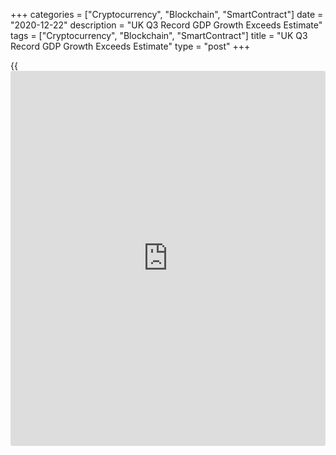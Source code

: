 +++
categories = ["Cryptocurrency", "Blockchain", "SmartContract"]
date = "2020-12-22"
description = "UK Q3 Record GDP Growth Exceeds Estimate"
tags = ["Cryptocurrency", "Blockchain", "SmartContract"]
title = "UK Q3 Record GDP Growth Exceeds Estimate"
type = "post"
+++

{{<iframe id="large-banner" src="https://www.bounty.group/#slide=19.0" width="100%" height="600" scrolling="no" style="border: 0px solid rgb(216, 221, 230); border-radius: 3px;">}}

The UK [economy][1] rebounded at a faster than estimated pace in the
third quarter, reflecting the effects of the easing of lockdown
restrictions and also some recovery of activity from the steep
contraction in April, the Office for National Statistics said Tuesday.

Gross domestic product grew by a record 16 percent sequentially instead
of 15.5 percent expansion estimated previously. GDP had fallen by
revised 18.8 percent in the second quarter.

Although this reflects some recovery of activity following the record
contraction in the second quarter, GDP was 8.6 percent below where it
was at the end of 2019.

The annual fall in GDP was revised to 8.6 percent from 9.6 percent in
the third quarter.

Data showed that the cumulative fall in GDP in the first half of 2020
was 21.2 percent compared with the previous estimate of a 21.8 percent
cumulative fall.

While a double-dip recession is a clear possibility if the Tier 4
Covid-19 restrictions are extended into 2021, the third quarter's high
saving rate provides optimism that as long as vaccines are effective and
widespread, GDP will stage a strong rebound in the second half of next
year, Ruth Gregory, an economist at Capital Economics, said.

The households' saving ratio came in at 16.9 percent compared with 27.4
percent in the second quarter.

The quarterly increases in services, production and construction output
in were the largest on record in the third quarter.

Services output grew by a revised 14.7 percent and production output
advanced by a revised 14.7 percent, and construction output surged by a
revised 41.2 percent.

The expenditure-side breakdown showed that the recovery in private
consumption, government spending and gross capital formation was in line
with the easing of public [health][2] restrictions.

Household consumption increased by 19.5 percent driven by higher
spending on restaurants and hotels, and transport. Due to higher
spending on health and education, government consumption advanced 10.4
percent.

Gross fixed capital formation increased by revised 17.9 percent and
[business][3] investment grew 9.4 percent.

The UK posted a trade surplus of 0.2 percent of nominal GDP, which was a
downward revision from the first estimate of a trade surplus of 0.9
percent of GDP.

In November, the budget deficit excluding public sector banks rose to
the third highest level since records began in 1993, the ONS said in a
separate communiqué.

Public sector net borrowing excluding banks widened by GBP 26 billion
from the last year to GBP 31.6 billion in November. This was the highest
November borrowing and the third-highest borrowing in any month since
monthly records began in 1993.

During April to November, public sector net borrowing surged GBP 188.6
billion to GBP 240.9 billion, the highest borrowing in any April to
November period since records began in 1993.

Another report from the ONS showed that the underlying current account
deficit excluding non-monetary gold and other precious metals narrowed
to GBP15.6 billion, or 2.9 percent of gross domestic product in the
third quarter.

For comments and feedback [contact](https://www.playgroundfx.com/contact/): editorial@rtt[news](https://www.letsplayfx.com/blog/forex-news-website/).com

[Economic News][1]

 **What parts of the world are seeing the best (and worst) economic
performances lately? Click[here][4] to check out our [Econ Scorecard][4]
and find out! See up-to-the-moment [ranking](https://www.playgroundfx.com/blog/crypto-exchange-ranking/)s for the best and worst
performers in [GDP][5], [unemployment rate][6], [inflation][4] and much
more.**

   1. www.rtt[news](https://www.letsplayfx.com/blog/forex-news-website/).com/Content/EconomicNews.aspx
   2. www.rtt[news](https://www.letsplayfx.com/blog/forex-news-website/).com/Content/Health.aspx
   3. www.rtt[news](https://www.letsplayfx.com/blog/forex-news-website/).com/Content/Business.aspx
   4. www.rtt[news](https://www.letsplayfx.com/blog/forex-news-website/).com/economic-scorecard/world-rank/CPI/highest-performance.aspx
   5. www.rtt[news](https://www.letsplayfx.com/blog/forex-news-website/).com/economic-scorecard/world-rank/GDP/highest-performance.aspx
   6. www.rtt[news](https://www.letsplayfx.com/blog/forex-news-website/).com/economic-scorecard/world-rank/unemployment-rate/lowest-performance.aspx